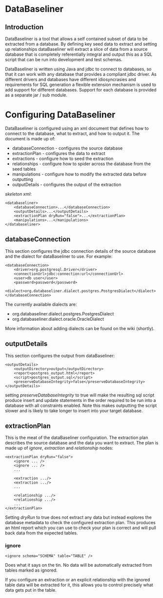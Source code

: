 DataBaseliner
=============

Introduction
------------

DataBaseliner is a tool that allows a self contained subset of data to be extracted from a database.
By defining key seed data to extract and setting up relationships dataBaseliner will extract a slice of
data from a source database that is completely referentially integral and output this as a SQL script
that can be run into development and test schemas.

DataBaseliner is written using Java and jdbc to connect to databases, so that it can work with any
database that provides a compliant jdbc driver. As different drivers and databases have different
idiosyncrasies and requirements for SQL generation a flexible extension mechanism is used to add
support for different databases. Support for each database is provided as a separate jar / sub module.

Configuring DataBaseliner
=========================

DataBaseliner is configured using an xml document that defines how to connect to the database,
what to extract, and how to output it. The document is made up of:

* databaseConnection - configures the source database
* extractionPlan - configures the data to extract
 * extractions - configure how to seed the extraction
 * relationships - configure how to spider across the database from the seed tables
* manipulations - configure how to modify the extracted data before outputting
* outputDetails - configures the output of the extraction

*skeleton xml*:

    <databaseliner>
        <databaseConnection>...</databaseConnection>
        <outputDetails>...</outputDetails>
        <extractionPlan dryRun="false">...</extractionPlan>
        <manipulations>...</manipulations>
    </databaseliner>

databaseConnection
------------------

This section configures the jdbc connection details of the source database and the dialect for
dataBaseliner to use. For example:

    <databaseConnection>
        <driver>org.postgresql.Driver</driver>
        <connectionUrl>jdbc:connection:url</connectionUrl>
        <user>db user</user>
        <password>password</password>
        <dialect>org.databaseliner.dialect.postgres.PostgresDialect</dialect>
    </databaseConnection>

The currently available dialects are:

* org.databaseliner.dialect.postgres.PostgresDialect
* org.databaseliner.dialect.oracle.OracleDialect

More information about adding dialects can be found on the wiki (shortly).

outputDetails
-------------

This section configures the output from dataBaseliner:

    <outputDetails>
        <outputDirectory>output</outputDirectory>
        <report>postgres_output.html</report>
        <script>postgres_output.sql</script>
        <preserveDatabaseIntegrity>false</preserveDatabaseIntegrity>
    </outputDetails>

setting *preserveDatabaseIntegrity* to true will make the resulting sql script produce insert and update
statements in the order required to be run into a database with all constraints enabled. Note this makes
outputting the script slower and is likely to take longer to insert into your target database.

extractionPlan
--------------

This is the meat of the dataBaseliner configuration. The extraction plan describes the source database
and the data you want to extract. The plan is made up of *ignore*, *extraction* and *relationship* nodes:

    <extractionPlan dryRun="false">
        <ignore ... />
        <ignore ... />
        ...

        <extraction .../>
        <extraction .../>
        ...

        <relationship .../>
        <relationship .../>
        ...
    </extractionPlan>

Setting *dryRun* to true does not extract any data but instead explores the database metadata to check the
configured extraction plan. This produces an html report which you can use to check your plan is correct and
will pull back data from the expected tables.

### ignore

    <ignore schema="SCHEMA" table="TABLE" />

Does what it says on the tin. No data will be automatically extracted from tables marked as ignored.

If you configure an extraction or an explicit relationship with the ignored table data will be extracted
for it, this allows you to control precisely what data gets put in the table.



